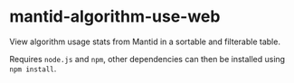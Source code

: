 # mantid-algorithm-use-web
View algorithm usage stats from Mantid in a sortable and filterable table.

Requires `node.js` and `npm`, other dependencies can then be installed using `npm install`.
